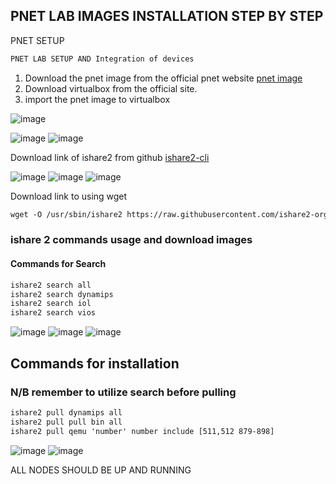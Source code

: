 ## PNET LAB IMAGES INSTALLATION STEP BY STEP
PNET SETUP
```html
PNET LAB SETUP AND Integration of devices
```

1. Download the pnet image from the official pnet website [pnet image](https://pnetlab.com/pages/download)
2. Download virtualbox from the official site.
3. import the pnet image to virtualbox

![image](https://github.com/rodneykabiru/PnetSetup/assets/25923110/30863651-82e5-4735-89b3-26c99bcb89c1)

<!-- 5. update pnet to the latest version 5.3.11 use winscp sftp to trnsfer the file to the machine from your local machine -->

![image](https://github.com/rodneykabiru/PnetSetup/assets/25923110/91c413f0-34f0-42c4-953a-790c506df41b)
![image](https://github.com/rodneykabiru/PnetSetup/assets/25923110/40259989-5cfe-4dbd-ad7f-9c38f085e7a8)


Download link of ishare2 from github [ishare2-cli](https://github.com/ishare2-org/ishare2-cli)


![image](https://github.com/rodneykabiru/PnetSetup/assets/25923110/f7f238a7-0815-48d1-9bb9-6acd596b31d4)
![image](https://github.com/rodneykabiru/PnetSetup/assets/25923110/d3933fd4-ccad-45a3-93c9-4ad03719175f)
![image](https://github.com/rodneykabiru/PnetSetup/assets/25923110/4a73745e-fb6e-4828-a9a6-b627e3f0bce8)


Download link to using wget
```html
wget -O /usr/sbin/ishare2 https://raw.githubusercontent.com/ishare2-org/ishare2-cli/main/ishare2
```

### ishare 2 commands usage and download images
#### Commands for Search
```html
ishare2 search all
ishare2 search dynamips
ishare2 search iol
ishare2 search vios
```



![image](https://github.com/rodneykabiru/PnetSetup/assets/25923110/8df2c039-c087-4009-9344-fc177edd3ca7)
![image](https://github.com/rodneykabiru/PnetSetup/assets/25923110/08cba9d5-83bf-40d3-81c4-dfc6f821c3e4)
![image](https://github.com/rodneykabiru/PnetSetup/assets/25923110/954d65a2-aac0-4eb0-9480-81215b0983c9)

## Commands for installation
### N/B remember to utilize search before pulling
```html
ishare2 pull dynamips all
ishare2 pull pull bin all
ishare2 pull qemu 'number' number include [511,512 879-898]
```

![image](https://github.com/rodneykabiru/PnetSetup/assets/25923110/170dbd8f-88f5-4b77-b3f1-c76b2d1c7266)
![image](https://github.com/rodneykabiru/PnetSetup/assets/25923110/5718dfa3-5826-4029-87fc-f0dfdffb9f66)

 ALL NODES SHOULD BE UP AND RUNNING








